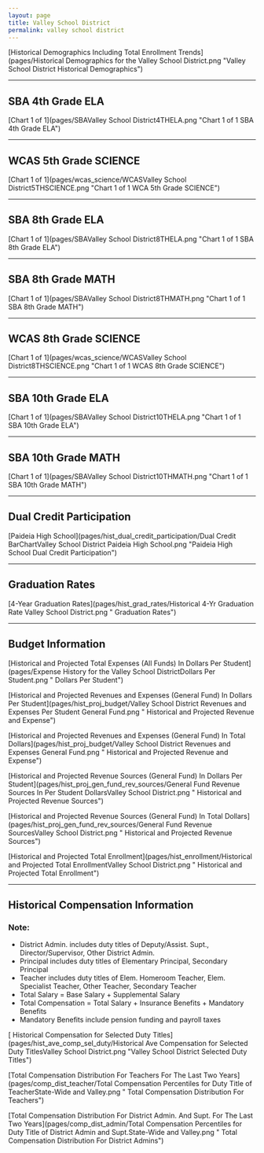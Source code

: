 ```yaml
---
layout: page
title: Valley School District
permalink: valley school district
---
```



[Historical Demographics Including Total Enrollment Trends](pages/Historical Demographics for the Valley School District.png "Valley School District Historical Demographics")

___

## SBA 4th Grade ELA

[Chart 1 of 1](pages/SBAValley School District4THELA.png "Chart 1 of 1 SBA 4th Grade ELA")


___

## WCAS 5th Grade SCIENCE

[Chart 1 of 1](pages/wcas_science/WCASValley School District5THSCIENCE.png "Chart 1 of 1 WCA 5th Grade SCIENCE")


___

## SBA 8th Grade ELA

[Chart 1 of 1](pages/SBAValley School District8THELA.png "Chart 1 of 1 SBA 8th Grade ELA")


___

## SBA 8th Grade MATH

[Chart 1 of 1](pages/SBAValley School District8THMATH.png "Chart 1 of 1 SBA 8th Grade MATH")


___

## WCAS 8th Grade SCIENCE

[Chart 1 of 1](pages/wcas_science/WCASValley School District8THSCIENCE.png "Chart 1 of 1 WCAS 8th Grade SCIENCE")


___

## SBA 10th Grade ELA

[Chart 1 of 1](pages/SBAValley School District10THELA.png "Chart 1 of 1 SBA 10th Grade ELA")


___

## SBA 10th Grade MATH

[Chart 1 of 1](pages/SBAValley School District10THMATH.png "Chart 1 of 1 SBA 10th Grade MATH")


___

## Dual Credit Participation

[Paideia High School](pages/hist_dual_credit_participation/Dual Credit BarChartValley School District Paideia High School.png "Paideia High School Dual Credit Participation")


___

## Graduation Rates

[4-Year Graduation Rates](pages/hist_grad_rates/Historical 4-Yr Graduation Rate Valley School District.png " Graduation Rates")


___

## Budget Information

[Historical and Projected Total Expenses (All Funds) In Dollars Per Student](pages/Expense History for the Valley School DistrictDollars Per Student.png " Dollars Per Student")

[Historical and Projected Revenues and Expenses (General Fund) In Dollars Per Student](pages/hist_proj_budget/Valley School District Revenues and Expenses Per Student General Fund.png " Historical and Projected Revenue and Expense")

[Historical and Projected Revenues and Expenses (General Fund) In Total Dollars](pages/hist_proj_budget/Valley School District Revenues and Expenses General Fund.png " Historical and Projected Revenue and Expense")

[Historical and Projected Revenue Sources (General Fund) In Dollars Per Student](pages/hist_proj_gen_fund_rev_sources/General Fund Revenue Sources In Per Student DollarsValley School District.png " Historical and Projected Revenue Sources")

[Historical and Projected Revenue Sources (General Fund) In Total Dollars](pages/hist_proj_gen_fund_rev_sources/General Fund Revenue SourcesValley School District.png " Historical and Projected Revenue Sources")

[Historical and Projected Total Enrollment](pages/hist_enrollment/Historical and Projected Total EnrollmentValley School District.png " Historical and Projected Total Enrollment")


___

## Historical Compensation Information
### Note:
- District Admin. includes duty titles of Deputy/Assist. Supt., Director/Supervisor, Other District Admin.
- Principal includes duty titles of Elementary Principal, Secondary Principal
- Teacher includes duty titles of Elem. Homeroom Teacher, Elem. Specialist Teacher, Other Teacher, Secondary Teacher
- Total Salary = Base Salary + Supplemental Salary
- Total Compensation = Total Salary + Insurance Benefits + Mandatory Benefits
- Mandatory Benefits include pension funding and payroll taxes

[ Historical Compensation for Selected Duty Titles](pages/hist_ave_comp_sel_duty/Historical Ave Compensation for Selected Duty TitlesValley School District.png "Valley School District Selected Duty Titles")

[Total Compensation Distribution For Teachers For The Last Two Years](pages/comp_dist_teacher/Total Compensation Percentiles for Duty Title of TeacherState-Wide and Valley.png " Total Compensation Distribution For Teachers")

[Total Compensation Distribution For District Admin. And Supt. For The Last Two Years](pages/comp_dist_admin/Total Compensation Percentiles for Duty Title of District Admin and Supt.State-Wide and Valley.png " Total Compensation Distribution For District Admins")

